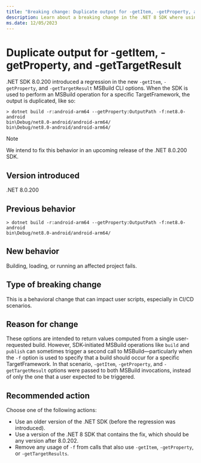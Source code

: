 ```yaml
---
title: "Breaking change: Duplicate output for -getItem, -getProperty, and -getTargetResult"
description: Learn about a breaking change in the .NET 8 SDK where using property, item, and result-returning MSBuild flags in combination with a framework-specific build causes duplicate output of the requested properties, items, and results.
ms.date: 12/05/2023
---
```

# Duplicate output for -getItem, -getProperty, and -getTargetResult

.NET SDK 8.0.200 introduced a regression in the new `-getItem`, `-getProperty`, and `-getTargetResult` MSBuild CLI options. When the SDK is used to perform an MSBuild operation for a specific TargetFramework, the output is duplicated, like so:

```terminal
> dotnet build -r:android-arm64 --getProperty:OutputPath -f:net8.0-android
bin\Debug/net8.0-android/android-arm64/
bin\Debug/net8.0-android/android-arm64/
```

> [!NOTE]
> We intend to fix this behavior in an upcoming release of the .NET 8.0.200 SDK.

## Version introduced

.NET 8.0.200

## Previous behavior

```terminal
> dotnet build -r:android-arm64 --getProperty:OutputPath -f:net8.0-android
bin\Debug/net8.0-android/android-arm64/
```

## New behavior

Building, loading, or running an affected project fails.

## Type of breaking change

This is a behavioral change that can impact user scripts, especially in CI/CD scenarios.

## Reason for change

These options are intended to return values computed from a single user-requested build. However, SDK-initiated MSBuild operations like `build` and `publish` can sometimes trigger a second call to MSBuild&mdash;particularly when the `-f` option is used to specify that a build should occur for a specific TargetFramework. In that scenario, `-getItem`, `-getProperty`, and `-getTargetResult` options were passed to both MSBuild invocations, instead of only the one that a user expected to be triggered.

## Recommended action

Choose one of the following actions:

- Use an older version of the .NET SDK (before the regression was introduced).
- Use a version of the .NET 8 SDK that contains the fix, which should be any version after 8.0.202.
- Remove any usage of `-f` from calls that also use `-getItem`, `-getProperty`, or `-getTargetResults`.
